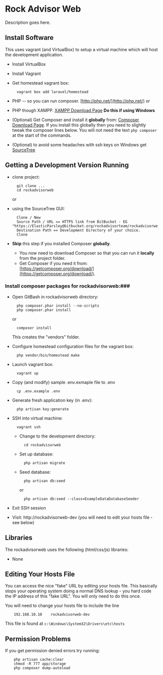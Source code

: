 # Rock Advisor Web #

Description goes here.


## Install Software ##

This uses vagrant (and VirtualBox) to setup a virtual machine which will host the development application.

* Install VirtualBox
* Install Vagrant
* Get homestead vagrant box:

        vagrant box add laravel/homestead

* PHP -- so you can run composer. [http://php.net/](http://php.net/)
    or 
* PHP though XAMPP. [XAMPP Download Page](https://www.apachefriends.org/index.html) **Do this if using Windows**
* (Optional) Get Composer and install it **globally** from: [Composer Download Page](https://getcomposer.org/download/). If you install this globally then you need to slightly tweak the composer lines below. You will not need the text `php composer` at the start of the commands.
* (Optional) to avoid some headaches with ssh keys on Windows get [SourceTree](https://www.sourcetreeapp.com/)

## Getting a Development Version Running ##

* clone project:

        git clone ...
        cd rockadvisorweb

    or

* using the SourceTree GUI:

        Clone / New
        Source Path / URL == HTTPS link from BitBucket - EG "https://ElasticParsley@bitbucket.org/rockadvisorteam/rockadvisorweb.git"
        Destination Path == Development Directory of your choice.
        Clone



* **Skip** this step if you installed Composer **globally**. 

    * You now need to download Composer so that you can run it **locally** from the project folder. 
    * Get Composer if you need it from: [https://getcomposer.org/download/](https://getcomposer.org/download/).

### Install composer packages for rockadvisorweb:###
* Open GitBash in rockadvisorweb directory:

        php composer.phar install --no-scripts
        php composer.phar install
    or
        
        composer install

    This creates the "vendors" folder.

* Configure homestead configuration files for the vagrant box:

        php vendor/bin/homestead make

* Launch vagrant box:

        vagrant up

* Copy (and modify) sample .env.exmaple file to .env

        cp .env.example .env

* Generate fresh application key (in .env):

        php artisan key:generate

* SSH into virtual machine:

        vagrant ssh

    * Change to the development directory:

            cd rockadvisorweb

    * Set up database:

            php artisan migrate

    * Seed database:

            php artisan db:seed

        or

            php artisan db:seed --class=ExampleDataDatabaseSeeder

* Exit SSH session
* Visit:
        http://rockadvisorweb-dev (you will need to edit your hosts file - see below)

## Libraries ##

The rockadvisorweb uses the following (html/css/js) libraries:
* None

## Editing Your Hosts File ##

You can access the nice "fake" URL by editing your hosts file. This basically stops your operating system doing a normal DNS lookup - you hard code the IP address of this "fake URL". You will only need to do this once.

You will need to change your hosts file to include the line

        192.168.10.10    rockadvisorweb-dev

This file is found at `c:\Windows\System32\Drivers\etc\hosts`

## Permission Problems ##

If you get permission denied errors try running:

        php artisan cache:clear 
        chmod -R 777 app/storage 
        php composer dump-autoload
